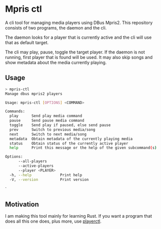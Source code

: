 # Mpris ctl
A cli tool for managing media players using DBus Mpris2.
This repository consists of two programs,
the daemon and the cli.

The daemon looks for a player that is currently active
and the cli will use that as default target.

The cli may play, pause, toggle the target player.
If the daemon is not running, first player that is found will be used.
It may also skip songs and show metadata about the media currently playing.

## Usage
``` sh
> mpris-ctl
Manage dbus mpris2 players

Usage: mpris-ctl [OPTIONS] <COMMAND>

Commands:
  play      Send play media command
  pause     Send pause media command
  toggle    Send play if paused, else send pause
  prev      Switch to previous media/song
  next      Switch to next media/song
  metadata  Obtain metadata of the currently playing media
  status    Obtain status of the currently active player
  help      Print this message or the help of the given subcommand(s)

Options:
      --all-players
      --active-players
      --player <PLAYER>
  -h, --help             Print help
  -V, --version          Print version
```

`

## Motivation
I am making this tool mainly for learning Rust. If you want a program that does all
this one does, plus more, use [playerctl](https://github.com/altdesktop/playerctl).
